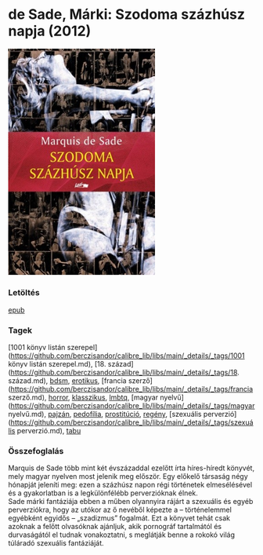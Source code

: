# <a name="id_1216">de Sade, Márki: Szodoma százhúsz napja (2012)</a>
<img src="https://github.com/BercziSandor/calibre_lib/raw/main/libs/main/de%20Sade%2C%20Marki/Szodoma%20szazhusz%20napja%20%281216%29/cover.jpg" alt="cover" width="300"/>

### Letöltés
[epub](https://github.com/BercziSandor/calibre_lib/raw/main/libs/main/de%20Sade%2C%20Marki/Szodoma%20szazhusz%20napja%20%281216%29/Szodoma%20szazhusz%20napja%20-%20de%20Sade%2C%20Marki.epub)

### Tagek
[1001 könyv listán szerepel](https://github.com/berczisandor/calibre_lib/libs/main/_details/_tags/1001 könyv listán szerepel.md), [18. század](https://github.com/berczisandor/calibre_lib/libs/main/_details/_tags/18. század.md), [bdsm](https://github.com/berczisandor/calibre_lib/libs/main/_details/_tags/bdsm.md), [erotikus](https://github.com/berczisandor/calibre_lib/libs/main/_details/_tags/erotikus.md), [francia szerző](https://github.com/berczisandor/calibre_lib/libs/main/_details/_tags/francia szerző.md), [horror](https://github.com/berczisandor/calibre_lib/libs/main/_details/_tags/horror.md), [klasszikus](https://github.com/berczisandor/calibre_lib/libs/main/_details/_tags/klasszikus.md), [lmbtq](https://github.com/berczisandor/calibre_lib/libs/main/_details/_tags/lmbtq.md), [magyar nyelvű](https://github.com/berczisandor/calibre_lib/libs/main/_details/_tags/magyar nyelvű.md), [pajzán](https://github.com/berczisandor/calibre_lib/libs/main/_details/_tags/pajzán.md), [pedofília](https://github.com/berczisandor/calibre_lib/libs/main/_details/_tags/pedofília.md), [prostitúció](https://github.com/berczisandor/calibre_lib/libs/main/_details/_tags/prostitúció.md), [regény](https://github.com/berczisandor/calibre_lib/libs/main/_details/_tags/regény.md), [szexuális perverzió](https://github.com/berczisandor/calibre_lib/libs/main/_details/_tags/szexuális perverzió.md), [tabu](https://github.com/berczisandor/calibre_lib/libs/main/_details/_tags/tabu.md)

### Összefoglalás
<div>
<p>Marquis de Sade több mint két évszázaddal ezelőtt írta híres-híredt könyvét, mely magyar nyelven most jelenik meg először. Egy előkelő társaság négy hónapját jeleníti meg: ezen a százhúsz napon régi történetek elmesélésével és a gyakorlatban is a legkülönfélébb perverzióknak élnek.<br>Sade márki fantáziája ebben a műben olyannyira rájárt a szexuális és egyéb perverziókra, hogy az utókor az ő nevéből képezte a – történelemmel egyébként egyidős – „szadizmus” fogalmát. Ezt a könyvet tehát csak azoknak a felőtt olvasóknak ajánljuk, akik pornográf tartalmától és durvaságától el tudnak vonakoztatni, s meglátják benne a rokokó világ túláradó szexuális fantáziáját.</p></div>



